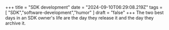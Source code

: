 +++ 
  title = "SDK development"
  date = "2024-09-10T06:29:08.219Z"
  tags = [ "SDK","software-development","humor" ]
  draft = "false"
+++
The two best days in an SDK owner's life are the day they release it and the day they archive it.
  

